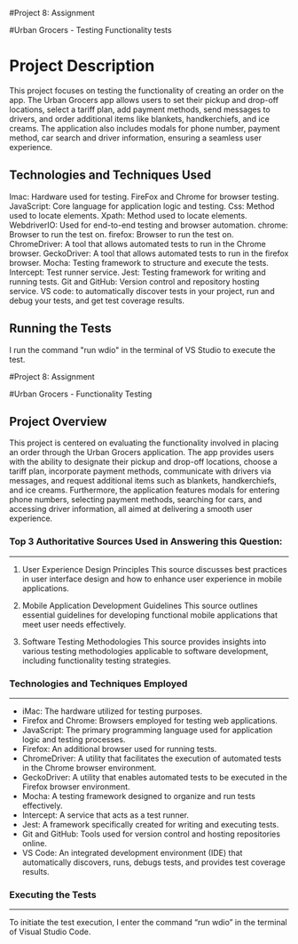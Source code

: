 #Project 8: Assignment

#Urban Grocers - Testing Functionality tests

# Project Description




This project focuses on testing the functionality of creating an order on the app. The Urban Grocers app allows users to set their pickup and drop-off locations, select a tariff plan, add payment methods, send messages to drivers, and order additional items like blankets, handkerchiefs, and ice creams. The application also includes modals for phone number, payment method, car search and driver information, ensuring a seamless user experience.

## Technologies and Techniques Used




Imac: Hardware used for testing.
FireFox and Chrome for browser testing.
JavaScript: Core language for application logic and testing.
Css: Method used to locate elements.
Xpath: Method used to locate elements.
WebdriverIO: Used for end-to-end testing and browser automation.
chrome: Browser to run the test on.
firefox: Browser to run the test on.
ChromeDriver: A tool that allows automated tests to run in the Chrome browser.
GeckoDriver: A tool that allows automated tests to run in the firefox browser.
Mocha: Testing framework to structure and execute the tests.
Intercept: Test runner service.
Jest: Testing framework for writing and running tests.
Git and GitHub: Version control and repository hosting service.
VS code: to automatically discover tests in your project, run and debug your tests, and get test coverage results.


## Running the Tests



I run the command "run wdio" in the terminal of VS Studio to execute the test.







#Project 8: Assignment

#Urban Grocers - Functionality Testing

## Project Overview 




This project is centered on evaluating the functionality involved in placing an order through the Urban Grocers application. The app provides users with the ability to designate their pickup and drop-off locations, choose a tariff plan, incorporate payment methods, communicate with drivers via messages, and request additional items such as blankets, handkerchiefs, and ice creams. Furthermore, the application features modals for entering phone numbers, selecting payment methods, searching for cars, and accessing driver information, all aimed at delivering a smooth user experience.

### Top 3 Authoritative Sources Used in Answering this Question:
_________________________________________________________________



1. User Experience Design Principles
This source discusses best practices in user interface design and how to enhance user experience in mobile applications.

2. Mobile Application Development Guidelines
This source outlines essential guidelines for developing functional mobile applications that meet user needs effectively.

3. Software Testing Methodologies
This source provides insights into various testing methodologies applicable to software development, including functionality testing strategies.

### Technologies and Techniques Employed
_______________________________


 - iMac: The hardware utilized for testing purposes.
 - Firefox and Chrome: Browsers employed for testing web applications.
 - JavaScript: The primary programming language used for application logic and testing processes.
 - Firefox: An additional browser used for running tests.
 - ChromeDriver: A utility that facilitates the execution of automated tests in the Chrome browser environment.
 - GeckoDriver: A utility that enables automated tests to be executed in the Firefox browser environment.
 - Mocha: A testing framework designed to organize and run tests effectively.
 - Intercept: A service that acts as a test runner.
 - Jest: A framework specifically created for writing and executing tests.
 - Git and GitHub: Tools used for version control and hosting repositories online.
 - VS Code: An integrated development environment (IDE) that automatically discovers, runs, debugs tests, and provides test coverage results.

### Executing the Tests
__________________________

To initiate the test execution, I enter the command “run wdio” in the terminal of Visual Studio Code.

